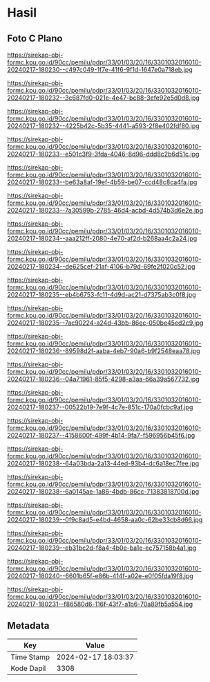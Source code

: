 # Hasil

## Foto C Plano

https://sirekap-obj-formc.kpu.go.id/90cc/pemilu/pdpr/33/01/03/20/16/3301032016010-20240217-180230--c497c049-1f7e-41f6-9f1d-1647e0a718eb.jpg

https://sirekap-obj-formc.kpu.go.id/90cc/pemilu/pdpr/33/01/03/20/16/3301032016010-20240217-180232--3c687fd0-021e-4e47-bc88-3efe92e5d0d8.jpg

https://sirekap-obj-formc.kpu.go.id/90cc/pemilu/pdpr/33/01/03/20/16/3301032016010-20240217-180232--4225b42c-5b35-4441-a593-2f8e402fdf80.jpg

https://sirekap-obj-formc.kpu.go.id/90cc/pemilu/pdpr/33/01/03/20/16/3301032016010-20240217-180233--e501c3f9-3fda-4046-8d96-ddd8c2b6d51c.jpg

https://sirekap-obj-formc.kpu.go.id/90cc/pemilu/pdpr/33/01/03/20/16/3301032016010-20240217-180233--be63a8af-19ef-4b59-be07-ccd48c8ca4fa.jpg

https://sirekap-obj-formc.kpu.go.id/90cc/pemilu/pdpr/33/01/03/20/16/3301032016010-20240217-180233--7a30599b-2785-46d4-acbd-4d574b3d6e2e.jpg

https://sirekap-obj-formc.kpu.go.id/90cc/pemilu/pdpr/33/01/03/20/16/3301032016010-20240217-180234--aaa212ff-2080-4e70-af2d-b268aa4c2a24.jpg

https://sirekap-obj-formc.kpu.go.id/90cc/pemilu/pdpr/33/01/03/20/16/3301032016010-20240217-180234--de625cef-21af-4106-b79d-69fe2f020c52.jpg

https://sirekap-obj-formc.kpu.go.id/90cc/pemilu/pdpr/33/01/03/20/16/3301032016010-20240217-180235--eb4b6753-fc11-4d9d-ac21-d7375ab3c0f8.jpg

https://sirekap-obj-formc.kpu.go.id/90cc/pemilu/pdpr/33/01/03/20/16/3301032016010-20240217-180235--7ac90224-a24d-43bb-86ec-050be45ed2c9.jpg

https://sirekap-obj-formc.kpu.go.id/90cc/pemilu/pdpr/33/01/03/20/16/3301032016010-20240217-180236--89598d2f-aaba-4eb7-90a6-b9f2548eaa78.jpg

https://sirekap-obj-formc.kpu.go.id/90cc/pemilu/pdpr/33/01/03/20/16/3301032016010-20240217-180236--04a71961-85f5-4298-a3aa-66a39a567732.jpg

https://sirekap-obj-formc.kpu.go.id/90cc/pemilu/pdpr/33/01/03/20/16/3301032016010-20240217-180237--00522b19-7e9f-4c7e-851c-170a0fcbc9af.jpg

https://sirekap-obj-formc.kpu.go.id/90cc/pemilu/pdpr/33/01/03/20/16/3301032016010-20240217-180237--4158600f-499f-4b14-9fa7-f596956b45f6.jpg

https://sirekap-obj-formc.kpu.go.id/90cc/pemilu/pdpr/33/01/03/20/16/3301032016010-20240217-180238--64a03bda-2a13-44ed-93b4-dc6a18ec7fee.jpg

https://sirekap-obj-formc.kpu.go.id/90cc/pemilu/pdpr/33/01/03/20/16/3301032016010-20240217-180238--6a0145ae-1a86-4bdb-86cc-71383818700d.jpg

https://sirekap-obj-formc.kpu.go.id/90cc/pemilu/pdpr/33/01/03/20/16/3301032016010-20240217-180239--0f9c8ad5-e4bd-4658-aa0c-62be33cb8d66.jpg

https://sirekap-obj-formc.kpu.go.id/90cc/pemilu/pdpr/33/01/03/20/16/3301032016010-20240217-180239--eb31bc2d-f8a4-4b0e-ba1e-ec757158b4a1.jpg

https://sirekap-obj-formc.kpu.go.id/90cc/pemilu/pdpr/33/01/03/20/16/3301032016010-20240217-180240--6601b65f-e86b-414f-a02e-e0f05fda19f8.jpg

https://sirekap-obj-formc.kpu.go.id/90cc/pemilu/pdpr/33/01/03/20/16/3301032016010-20240217-180231--f86580d6-116f-43f7-a1b6-70a89fb5a554.jpg


## Metadata

| Key        | Value               |
| ---------- | ------------------- |
| Time Stamp | 2024-02-17 18:03:37 |
| Kode Dapil | 3308                |



